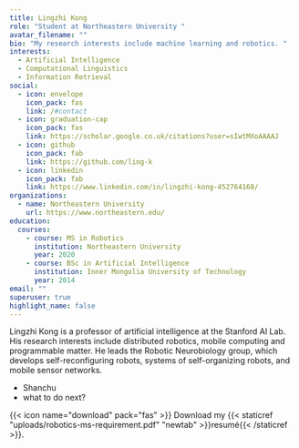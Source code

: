 ```yaml
---
title: Lingzhi Kong
role: "Student at Northeastern University "
avatar_filename: ""
bio: "My research interests include machine learning and robotics. "
interests:
  - Artificial Intelligence
  - Computational Linguistics
  - Information Retrieval
social:
  - icon: envelope
    icon_pack: fas
    link: /#contact
  - icon: graduation-cap
    icon_pack: fas
    link: https://scholar.google.co.uk/citations?user=sIwtMXoAAAAJ
  - icon: github
    icon_pack: fab
    link: https://github.com/ling-k
  - icon: linkedin
    icon_pack: fab
    link: https://www.linkedin.com/in/lingzhi-kong-452764168/
organizations:
  - name: Northeastern University
    url: https://www.northeastern.edu/
education:
  courses:
    - course: MS in Robotics
      institution: Northeastern University
      year: 2020
    - course: BSc in Artificial Intelligence
      institution: Inner Mongolia University of Technology
      year: 2014
email: ""
superuser: true
highlight_name: false
---
```

Lingzhi Kong is a professor of artificial intelligence at the Stanford AI Lab. His research interests include distributed robotics, mobile computing and programmable matter. He leads the Robotic Neurobiology group, which develops self-reconfiguring robots, systems of self-organizing robots, and mobile sensor networks.

- Shanchu
- what to do next? 

{{< icon name="download" pack="fas" >}} Download my {{< staticref "uploads/robotics-ms-requirement.pdf" "newtab" >}}resumé{{< /staticref >}}.
